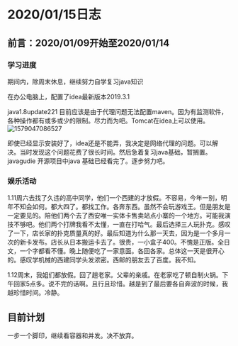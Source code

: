 # 2020/01/15日志

## 前言：2020/01/09开始至2020/01/14

### 学习进度

期间内，除周末休息，继续努力自学复习java知识

在办公电脑上，配置了idea最新版本2019.3.1

java1.8update221  目前应该是由于代理问题无法配置maven。因为有监测软件，各种操作都有或多或少的限制。尽力而为吧。Tomcat在idea上可以使用。![1579047086527](C:\Users\admin\AppData\Roaming\Typora\typora-user-images\1579047086527.png)

即使已经显示安装好了，idea还是不能弄，我决定是网络代理的问题。可以解决。当时发现这个问题花费了很长时间。然后急着复习java基础，暂搁置。javagudie 开源项目中java 基础已经看完了。逐步努力吧。

### 娱乐活动

1.11周六去找了久违的高中同学，他们一个西建的才放假。不容易，今年一别，明年不知会如何。都大四了。都找工作。各奔东西。虽然不会玩游戏王。但是朋友是一定要见的。陪他们两个去了西安唯一实体卡售卖站点小寨的一个地方。可能我演技不够吧。他们两个打牌我看不太懂，一直在打哈气。最后选择三人玩扑克。感叹了一下，店长家的扑克质量真的好。最后知道为什么那一天去，因为是一个多月一次的新卡发布。店长从日本搬运卡去了。很贵，一小盒子400。不愧是正版。全日文，一个字都看不懂。晚上随便吃了一家意面。各回各家。总体这一天是很开心的。感叹学机械的西建同学头发浓密。西邮的朋友去了百度。我不知。

1.12周末，我姐们都放假。回了趟老家。父辈的亲戚。在老家吃了顿自制火锅。下午回家5点多。说不完的话啊。且行且珍惜。越是到了最后要各自奔波的时候，我越珍惜时间。冷静。

## 目前计划

一步一个脚印，继续看容器和并发。决不放弃。